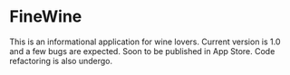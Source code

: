 FineWine
========
This is an informational application for wine lovers.
Current version is 1.0 and a few bugs are expected.
Soon to be published in App Store.
Code refactoring is also undergo.
